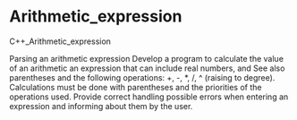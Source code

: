 # Arithmetic_expression
C++_Arithmetic_expression

Parsing an arithmetic expression
Develop a program to calculate the value of an arithmetic
an expression that can include real numbers, and
See also parentheses and the following operations: +, -, *, /, ^ (raising to
degree). Calculations must be done with parentheses and
the priorities of the operations used. Provide correct
handling possible errors when entering an expression and informing about
them by the user.
